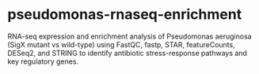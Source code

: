 # pseudomonas-rnaseq-enrichment
RNA-seq expression and enrichment analysis of Pseudomonas aeruginosa (SigX mutant vs wild-type) using FastQC, fastp, STAR, featureCounts, DESeq2, and STRING to identify antibiotic stress-response pathways and key regulatory genes.
